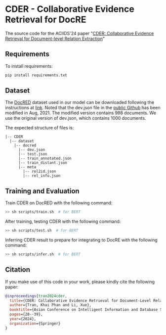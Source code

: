 # CDER - Collaborative Evidence Retrieval for DocRE
The source code for the ACIIDS'24 paper "[CDER: Collaborative Evidence Retrieval for Document-level Relation Extraction](https://doi.org/10.1007/978-981-97-4982-9_3)"
## Requirements
To install requirements:
```python
pip install requirements.txt
```
## Dataset
The [DocRED](https://www.aclweb.org/anthology/P19-1074/) dataset used in our model can be downloaded following the instructions at [link](https://drive.google.com/drive/folders/1owp7ZRbrMl_s1ljIh6AvnmniLJSliV6h?usp=sharing).
Noted that the dev.json file in the [public Github](https://github.com/thunlp/DocRED) has been modified in Aug, 2021. The modified version contains 998 documents. We use the original version of dev.json, which contains 1000 documents.

The expected structure of files is:
```
|-- CDER
  |-- dataset
    |-- docred
      |-- dev.json
      |-- test.json
      |-- train_annotated.json
      |-- train_distant.json
      |-- meta
        |-- rel2id.json
        |-- rel_info.json
```
## Training and Evaluation
Train CDER on DocRED with the following command:
```bash
>> sh scripts/train.sh  # for BERT
```
After training, testing CDER with the following command:
```bash
>> sh scripts/test.sh  # for BERT
```
Inferring CDER result to prepare for integrating to DocRE with the following command:
```bash
>> sh scripts/infer.sh  # for BERT
```
## Citation
If you make use of this code in your work, please kindly cite the following paper:
```bibtex
@inproceedings{tran2024cder,
  title={CDER: Collaborative Evidence Retrieval for Document-Level Relation Extraction},
  author={Tran, Khai Phan and Li, Xue},
  booktitle={Asian Conference on Intelligent Information and Database Systems},
  pages={28--39},
  year={2024},
  organization={Springer}
}
```
